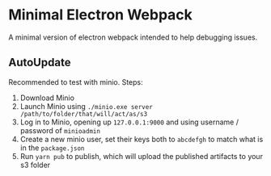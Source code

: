 # Minimal Electron Webpack

A minimal version of electron webpack intended to help debugging issues.

## AutoUpdate

Recommended to test with minio. Steps:

1. Download Minio
2. Launch Minio using `./minio.exe server /path/to/folder/that/will/act/as/s3`
3. Log in to Minio, opening up `127.0.0.1:9000` and using username / password of `minioadmin`
4. Create a new minio user, set their keys both to `abcdefgh` to match what is in the `package.json`
5. Run `yarn pub` to publish, which will upload the published artifacts to your s3 folder
